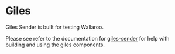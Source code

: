 # Giles

Giles Sender is built for testing Wallaroo.

Please see refer to the documentation for [giles-sender](/book/wallaroo-tools/giles-sender.md) for help with building and using the giles components.
